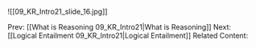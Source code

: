 ﻿

![[09_KR_Intro21_slide_16.jpg]]


Prev: [[What is Reasoning 09_KR_Intro21|What is Reasoning]]
Next: [[Logical Entailment 09_KR_Intro21|Logical Entailment]]
Related Content: